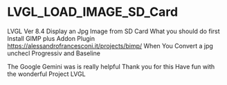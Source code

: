 # LVGL_LOAD_IMAGE_SD_Card
LVGL Ver 8.4 Display an Jpg Image from SD Card
What you should do first
Install GIMP plus Addon Plugin 
https://alessandrofrancesconi.it/projects/bimp/
When You Convert a jpg unchecl Progressiv and Baseline

The Google Gemini was is really helpful Thank you for this
Have fun with the wonderful Project LVGL

